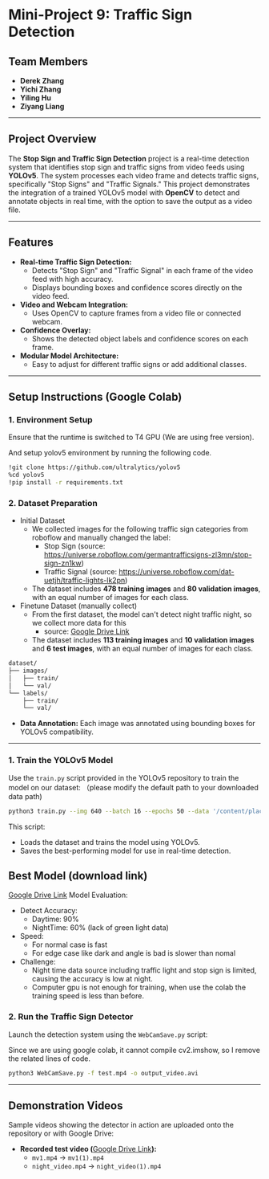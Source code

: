 # Mini-Project 9: Traffic Sign Detection

## Team Members

- **Derek Zhang**
- **Yichi Zhang**
- **Yiling Hu**
- **Ziyang Liang**

---

## Project Overview

The **Stop Sign and Traffic Sign Detection** project is a real-time detection system that identifies stop sign and traffic signs from video feeds using **YOLOv5**. The system processes each video frame and detects traffic signs, specifically "Stop Signs" and "Traffic Signals." This project demonstrates the integration of a trained YOLOv5 model with **OpenCV** to detect and annotate objects in real time, with the option to save the output as a video file.

---

## Features

- **Real-time Traffic Sign Detection:**
  - Detects "Stop Sign" and "Traffic Signal" in each frame of the video feed with high accuracy.
  - Displays bounding boxes and confidence scores directly on the video feed.
- **Video and Webcam Integration:**
  - Uses OpenCV to capture frames from a video file or connected webcam.
- **Confidence Overlay:**
  - Shows the detected object labels and confidence scores on each frame.
- **Modular Model Architecture:**
  - Easy to adjust for different traffic signs or add additional classes.

---

## Setup Instructions (Google Colab)

### 1. Environment Setup

Ensure that the runtime is switched to T4 GPU (We are using free version).

And setup yolov5 environment by running the following code.

```bash
!git clone https://github.com/ultralytics/yolov5
%cd yolov5
!pip install -r requirements.txt
```

### 2. Dataset Preparation

- Initial Dataset
  - We collected images for the following traffic sign categories from roboflow and manually changed the label:
    - Stop Sign (source: https://universe.roboflow.com/germantrafficsigns-zl3mn/stop-sign-zn1kw)
    - Traffic Signal (source: https://universe.roboflow.com/dat-uetjh/traffic-lights-lk2pn)
  - The dataset includes **478 training images** and **80 validation images**, with an equal number of images for each class.
- Finetune Dataset (manually collect)
  - From the first dataset, the model can't detect night traffic night, so we collect more data for this
    - source: [Google Drive Link](https://drive.google.com/drive/folders/1dwD1eU915KV71vdCAyP4SNgcF4uqavj9?usp=sharing)
  - The dataset includes **113 training images** and **10 validation images** and **6 test images**, with an equal number of images for each class.

```bash
dataset/
├── images/
│   ├── train/
│   └── val/
└── labels/
    ├── train/
    └── val/
```

- **Data Annotation:** Each image was annotated using bounding boxes for YOLOv5 compatibility.

---

### 1. Train the YOLOv5 Model

Use the `train.py` script provided in the YOLOv5 repository to train the model on our dataset: （please modify the default path to your downloaded data path)

```bash
python3 train.py --img 640 --batch 16 --epochs 50 --data '/content/placeholder/data.yaml' --weights yolov5s.pt 
```
This script:

- Loads the dataset and trains the model using YOLOv5.
- Saves the best-performing model for use in real-time detection.

## Best Model (download link)
[Google Drive Link](https://drive.google.com/file/d/1jZelWu5Ti8nAgi_RGXHweRAlaOucB5K8/view?usp=drive_link)
Model Evaluation:

- Detect Accuracy: 
  - Daytime: 90% 
  - NightTime: 60% (lack of green light data)
- Speed: 
  - For normal case is fast 
  - For edge case like dark and angle is bad is slower than nomal
- Challenge:
  - Night time data source including traffic light and stop sign is limited, causing the accuracy is low at night.
  - Computer gpu is not enough for training, when use the colab the training speed is less than before.

### 2. Run the Traffic Sign Detector

Launch the detection system using the `WebCamSave.py` script:

Since we are using google colab, it cannot compile cv2.imshow, so I remove the related lines of code.

```bash
python3 WebCamSave.py -f test.mp4 -o output_video.avi
```

---

## Demonstration Videos

Sample videos showing the detector in action are uploaded onto the repository or with Google Drive:

- **Recorded test video (**[Google Drive Link](https://drive.google.com/drive/folders/1eZgsuifq_x8-8hUAbe8NKM1LbDlg1hna?usp=drive_link)**):**
  - `mv1.mp4` → `mv1(1).mp4`
  - `night_video.mp4` → `night_video(1).mp4`
